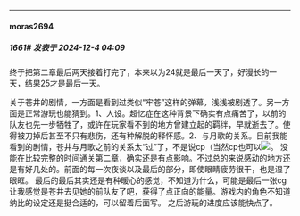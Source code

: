 ﻿
*****

####  moras2694  
##### 1661#       发表于 2024-12-4 04:09

终于把第二章最后两天接着打完了，本来以为24就是最后一天了，好漫长的一天，结果25才是最后一天。

关于苍井的剧情，一方面是看到过类似“牢苍”这样的弹幕，浅浅被剧透了。另一方面是正常游玩也能猜到。1、人设。超忆症在这种背景下确实有点痛苦了，以前的队友也先一步牺牲了，或许在玩家看不到的地方曾建立起的羁绊，早就逝去了。使得被刀掉后甚至不只有悲伤，还有种解脱的释怀感。2、与月歌的关系。目前我能看到的剧情，苍井与月歌之前的关系太“过”了，不是说cp（当然cp也可以<img src="https://static.saraba1st.com/image/smiley/face2017/033.png" referrerpolicy="no-referrer">。
没能在比较完整的时间通关第二章，确实还是有点影响。不过总的来说感动的地方还是有好几处的。前面的每一次夜谈以及最后的部分，即使眼睛疲劳很干，也是湿了眼眶。
最后的最后其实还是有种暖心的感觉，不知道为什么，可能是最后一张cg让我感觉是苍井去见她的前队友了吧，获得了点正向的能量。游戏内的角色不知道纳比的设定还是挺合适的，可以留着后面写。
之后游玩的进度应该能快点了。


